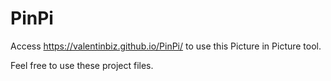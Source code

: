 # PinPi

Access https://valentinbiz.github.io/PinPi/ to use this Picture in Picture tool.

Feel free to use these project files.

